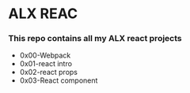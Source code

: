 # ALX REAC
### This repo contains all my ALX react projects
- 0x00-Webpack
- 0x01-react intro
- 0x02-react props
- 0x03-React component

